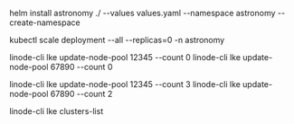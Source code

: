 helm install astronomy ./ --values values.yaml --namespace astronomy --create-namespace

kubectl scale deployment --all --replicas=0 -n astronomy


linode-cli lke update-node-pool 12345 --count 0
linode-cli lke update-node-pool 67890 --count 0

linode-cli lke update-node-pool 12345 --count 3
linode-cli lke update-node-pool 67890 --count 2

linode-cli lke clusters-list
